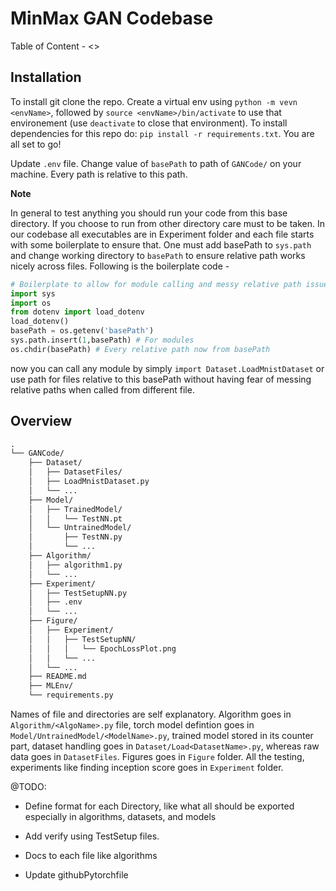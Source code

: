 # MinMax GAN Codebase

Table of Content -
<>

## Installation 

To install git clone the repo. Create a virtual env using `python -m vevn <envName>`, followed by `source <envName>/bin/activate` to use that environement (use `deactivate` to close that environment). To install dependencies for this repo do: `pip install -r requirements.txt`. You are all set to go!

Update `.env` file. Change value of `basePath` to path of `GANCode/` on your machine. Every path is relative to this path. 

**Note**

In general to test anything you should run your code from this base directory. If you choose to run from other directory care must to be taken. In our codebase all executables are in Experiment folder and each file starts with some boilerplate to ensure that. One must add basePath to `sys.path` and change working directory to `basePath` to ensure relative path works nicely across files. Following is the boilerplate code -

```python
# Boilerplate to allow for module calling and messy relative path issues
import sys
import os
from dotenv import load_dotenv
load_dotenv()
basePath = os.getenv('basePath')
sys.path.insert(1,basePath) # For modules
os.chdir(basePath) # Every relative path now from basePath
```

now you can call any module by simply `import Dataset.LoadMnistDataset` or use path for files relative to this basePath without having fear of messing relative paths when called from different file.

## Overview

```txt
.
└── GANCode/
    ├── Dataset/
    │   ├── DatasetFiles/
    │   ├── LoadMnistDataset.py
    │   └── ...
    ├── Model/
    │   ├── TrainedModel/
    │   │   └── TestNN.pt
    │   └── UntrainedModel/
    │       ├── TestNN.py
    │       └── ...
    ├── Algorithm/
    │   ├── algorithm1.py
    │   └── ...
    ├── Experiment/
    │   ├── TestSetupNN.py
    │   ├── .env
    │   └── ...
    ├── Figure/
    │   ├── Experiment/
    │   │   ├── TestSetupNN/
    │   │   │   └── EpochLossPlot.png
    │   │   └── ...
    │   └── ...
    ├── README.md
    ├── MLEnv/
    └── requirements.py
```

Names of file and directories are self explanatory. Algorithm goes in `Algorithm/<AlgoName>.py` file, torch model defintion goes in `Model/UntrainedModel/<ModelName>.py`, trained model stored in its counter part, dataset handling goes in `Dataset/Load<DatasetName>.py`, whereas raw data goes in `DatasetFiles`. Figures goes in `Figure` folder. All the testing, experiments like finding inception score goes in `Experiment` folder.

@TODO:

- Define format for each Directory, like what all should be exported especially in algorithms, datasets, and models

- Add verify using TestSetup files.

- Docs to each file like algorithms

- Update githubPytorchfile

